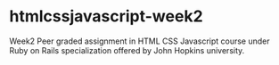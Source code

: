 # htmlcssjavascript-week2
Week2 Peer graded assignment in HTML CSS Javascript course under Ruby on Rails specialization offered by John Hopkins university.
